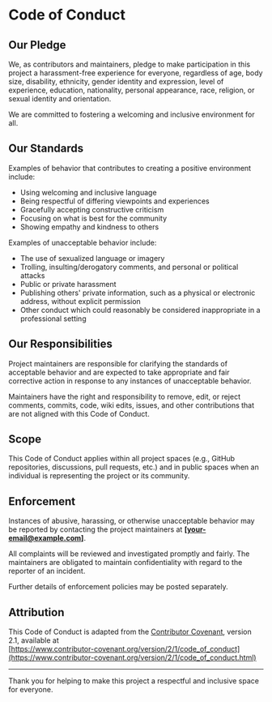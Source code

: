 # Code of Conduct

## Our Pledge

We, as contributors and maintainers, pledge to make participation in this project a harassment-free experience for everyone, regardless of age, body size, disability, ethnicity, gender identity and expression, level of experience, education, nationality, personal appearance, race, religion, or sexual identity and orientation.

We are committed to fostering a welcoming and inclusive environment for all.

## Our Standards

Examples of behavior that contributes to creating a positive environment include:

- Using welcoming and inclusive language
- Being respectful of differing viewpoints and experiences
- Gracefully accepting constructive criticism
- Focusing on what is best for the community
- Showing empathy and kindness to others

Examples of unacceptable behavior include:

- The use of sexualized language or imagery
- Trolling, insulting/derogatory comments, and personal or political attacks
- Public or private harassment
- Publishing others' private information, such as a physical or electronic address, without explicit permission
- Other conduct which could reasonably be considered inappropriate in a professional setting

## Our Responsibilities

Project maintainers are responsible for clarifying the standards of acceptable behavior and are expected to take appropriate and fair corrective action in response to any instances of unacceptable behavior.

Maintainers have the right and responsibility to remove, edit, or reject comments, commits, code, wiki edits, issues, and other contributions that are not aligned with this Code of Conduct.

## Scope

This Code of Conduct applies within all project spaces (e.g., GitHub repositories, discussions, pull requests, etc.) and in public spaces when an individual is representing the project or its community.

## Enforcement

Instances of abusive, harassing, or otherwise unacceptable behavior may be reported by contacting the project maintainers at **[your-email@example.com]**.

All complaints will be reviewed and investigated promptly and fairly. The maintainers are obligated to maintain confidentiality with regard to the reporter of an incident.

Further details of enforcement policies may be posted separately.

## Attribution

This Code of Conduct is adapted from the [Contributor Covenant](https://www.contributor-covenant.org), version 2.1, available at  
[https://www.contributor-covenant.org/version/2/1/code_of_conduct](https://www.contributor-covenant.org/version/2/1/code_of_conduct.html)

---

Thank you for helping to make this project a respectful and inclusive space for everyone.
